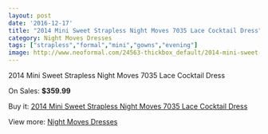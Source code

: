 ```yaml
---
layout: post
date: '2016-12-17'
title: "2014 Mini Sweet Strapless Night Moves 7035 Lace Cocktail Dress"
category: Night Moves Dresses
tags: ["strapless","formal","mini","gowns","evening"]
image: http://www.neoformal.com/24563-thickbox_default/2014-mini-sweet-strapless-night-moves-7035-lace-cocktail-dress.jpg
---
```

2014 Mini Sweet Strapless Night Moves 7035 Lace Cocktail Dress

On Sales: **$359.99**
<a href="https://www.neoformal.com/en/night-moves-dresses/8343-2014-mini-sweet-strapless-night-moves-7035-lace-cocktail-dress.html"><amp-img layout="responsive" width="600" height="600" src="//www.neoformal.com/24563-thickbox_default/2014-mini-sweet-strapless-night-moves-7035-lace-cocktail-dress.jpg" alt="2014 Mini Sweet Strapless Night Moves 7035 Lace Cocktail Dress 0" /></a>
<a href="https://www.neoformal.com/en/night-moves-dresses/8343-2014-mini-sweet-strapless-night-moves-7035-lace-cocktail-dress.html"><amp-img layout="responsive" width="600" height="600" src="//www.neoformal.com/24564-thickbox_default/2014-mini-sweet-strapless-night-moves-7035-lace-cocktail-dress.jpg" alt="2014 Mini Sweet Strapless Night Moves 7035 Lace Cocktail Dress 1" /></a>
<a href="https://www.neoformal.com/en/night-moves-dresses/8343-2014-mini-sweet-strapless-night-moves-7035-lace-cocktail-dress.html"><amp-img layout="responsive" width="600" height="600" src="//www.neoformal.com/24565-thickbox_default/2014-mini-sweet-strapless-night-moves-7035-lace-cocktail-dress.jpg" alt="2014 Mini Sweet Strapless Night Moves 7035 Lace Cocktail Dress 2" /></a>
<a href="https://www.neoformal.com/en/night-moves-dresses/8343-2014-mini-sweet-strapless-night-moves-7035-lace-cocktail-dress.html"><amp-img layout="responsive" width="600" height="600" src="//www.neoformal.com/24566-thickbox_default/2014-mini-sweet-strapless-night-moves-7035-lace-cocktail-dress.jpg" alt="2014 Mini Sweet Strapless Night Moves 7035 Lace Cocktail Dress 3" /></a>

Buy it: [2014 Mini Sweet Strapless Night Moves 7035 Lace Cocktail Dress](https://www.neoformal.com/en/night-moves-dresses/8343-2014-mini-sweet-strapless-night-moves-7035-lace-cocktail-dress.html "2014 Mini Sweet Strapless Night Moves 7035 Lace Cocktail Dress")

View more: [Night Moves Dresses](https://www.neoformal.com/en/23-night-moves-dresses "Night Moves Dresses")